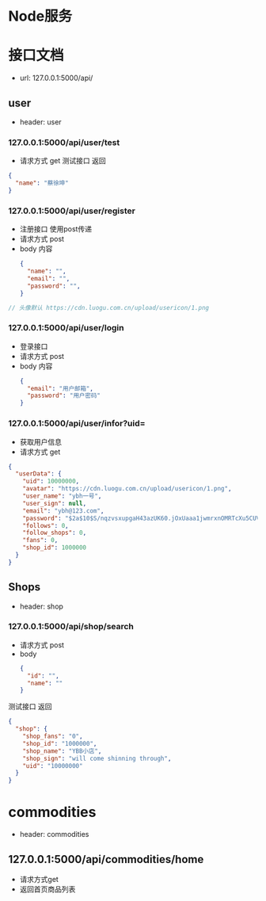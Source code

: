 # Node服务

# 接口文档
- url: 127.0.0.1:5000/api/
## user
- header: user
### 127.0.0.1:5000/api/user/test
- 请求方式 get
测试接口 返回
```json
{
  "name": "蔡徐坤"
}
```

### 127.0.0.1:5000/api/user/register
- 注册接口 使用post传递  
- 请求方式 post
- body 内容
  ```json
  {
    "name": "",
    "email": "",
    "password": "",
  }
  ``` 

```js
// 头像默认 https://cdn.luogu.com.cn/upload/usericon/1.png
```

### 127.0.0.1:5000/api/user/login
- 登录接口
- 请求方式 post
- body 内容
  ```json
  {
    "email": "用户邮箱",
    "password": "用户密码"
  }
  ```

### 127.0.0.1:5000/api/user/infor?uid=
- 获取用户信息
- 请求方式 get
```json
{
  "userData": {
    "uid": 10000000,
    "avatar": "https://cdn.luogu.com.cn/upload/usericon/1.png",
    "user_name": "ybh一号",
    "user_sign": null,
    "email": "ybh@123.com",
    "password": "$2a$10$S/nqzvsxupgaH43azUK60.jOxUaaa1jwmrxnOMRTcXu5CUV/23QZ6",
    "follows": 0,
    "follow_shops": 0,
    "fans": 0,
    "shop_id": 1000000
  }
}
```


## Shops 
- header: shop
### 127.0.0.1:5000/api/shop/search
- 请求方式 post
- body
  ```json
  {
    "id": "",
    "name": ""
  }
  ```
测试接口 返回
```json
{
  "shop": {
    "shop_fans": "0",
    "shop_id": "1000000",
    "shop_name": "YBB小店",
    "shop_sign": "will come shinning through",
    "uid": "10000000"
  }
}
```


# commodities
- header: commodities

## 127.0.0.1:5000/api/commodities/home
- 请求方式get
- 返回首页商品列表

